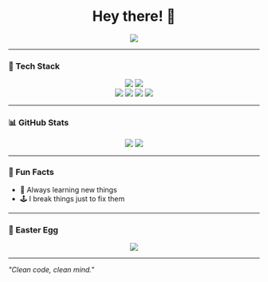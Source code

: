 <h1 align="center">Hey there! 👋</h1>

<p align="center">
  <img src="https://readme-typing-svg.herokuapp.com?font=Fira+Code&duration=3000&pause=500&color=F7A900&center=true&vCenter=true&width=500&lines=New+Developer;Python+%7C+Node.js;Always+Learning+New+Things" />
</p>

---

### 🎨 Tech Stack
<p align="center">
  <img src="https://img.shields.io/badge/-Python-3776AB?style=for-the-badge&logo=python&logoColor=white" />
  <img src="https://img.shields.io/badge/-Node.js-339933?style=for-the-badge&logo=node.js&logoColor=white" />
  <br>
  <img src="https://img.shields.io/badge/-Linux-FCC624?style=for-the-badge&logo=linux&logoColor=black" />
  <img src="https://img.shields.io/badge/-Bash-4EAA25?style=for-the-badge&logo=gnubash&logoColor=white" />
  <img src="https://img.shields.io/badge/-Git-F05032?style=for-the-badge&logo=git&logoColor=white" />
  <img src="https://img.shields.io/badge/-VSCode-007ACC?style=for-the-badge&logo=visualstudiocode&logoColor=white" />
</p>

---

### 📊 GitHub Stats
<div align="center">
  <p align="center"> <img src="http://github-profile-summary-cards.vercel.app/api/cards/stats?username=ECL-Adler400&theme=tokyonight" /> <img src="http://github-profile-summary-cards.vercel.app/api/cards/repos-per-language?username=ECL-Adler400&theme=tokyonight&exclude=html,css" /> </p>
</div>

---

### 🚀 Fun Facts
- 🧠 Always learning new things
- 🕹️ I break things just to fix them

---

### 🥚 Easter Egg

<p align="center"> <a href="https://www.youtube.com/watch?v=xvFZjo5PgG0"> <img src="https://img.shields.io/badge/Watch Video-EA4335?style=for-the-badge&logo=youtube&logoColor=white" /> </a> </p>
  </a>
</p>

---

*"Clean code, clean mind."*  
